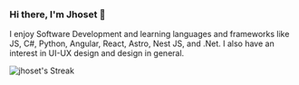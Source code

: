 ### Hi there, I'm Jhoset 🙂

I enjoy Software Development and learning languages and frameworks like JS, C#, Python, Angular, React, Astro, Nest JS, and .Net. 
I also have an interest in UI-UX design and design in general.

![jhoset's Streak](https://github-readme-streak-stats.herokuapp.com/?user=jhoset&theme=tokyonight&hide_border=true)

